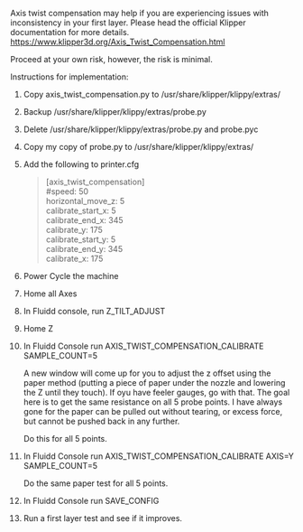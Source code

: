 Axis twist compensation may help if you are experiencing issues with inconsistency in your first layer. Please head the official Klipper documentation for more details. https://www.klipper3d.org/Axis_Twist_Compensation.html

Proceed at your own risk, however, the risk is minimal.

Instructions for implementation:
1. Copy axis_twist_compensation.py to /usr/share/klipper/klippy/extras/
2. Backup /usr/share/klipper/klippy/extras/probe.py
3. Delete /usr/share/klipper/klippy/extras/probe.py and probe.pyc
4. Copy my copy of probe.py to /usr/share/klipper/klippy/extras/
5. Add the following to printer.cfg

    > [axis_twist_compensation]  
    #speed: 50  
    horizontal_move_z: 5  
    calibrate_start_x: 5  
    calibrate_end_x: 345  
    calibrate_y: 175  
    calibrate_start_y: 5  
    calibrate_end_y: 345  
    calibrate_x: 175

7. Power Cycle the machine
8. Home all Axes
9. In Fluidd console, run Z_TILT_ADJUST
10. Home Z
11. In Fluidd Console run AXIS_TWIST_COMPENSATION_CALIBRATE SAMPLE_COUNT=5  

    A new window will come up for you to adjust the z offset using the paper method (putting a piece of paper under the nozzle and lowering the Z until they touch). If oyu have feeler gauges, go with that. The goal here is to get the same resistance on all 5 probe points. I have always gone for the paper can be pulled out without tearing, or excess force, but cannot be pushed back in any further.

    Do this for all 5 points.

13. In Fluidd Console run AXIS_TWIST_COMPENSATION_CALIBRATE AXIS=Y SAMPLE_COUNT=5

    Do the same paper test for all 5 points.

14. In Fluidd Console run SAVE_CONFIG
15. Run a first layer test and see if it improves.
